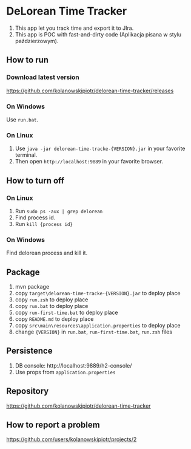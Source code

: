 # DeLorean Time Tracker
1. This app let you track time and export it to JIra.
2. This app is POC with fast-and-dirty code (Aplikacja pisana w stylu paździerzowym).

## How to run
### Download latest version
https://github.com/kolanowskipiotr/delorean-time-tracker/releases
### On Windows
Use `run.bat`.
### On Linux
1. Use `java -jar delorean-time-tracke-{VERSION}.jar` in your favorite terminal.
1. Then open `http://localhost:9889` in your favorite browser.

## How to turn off
### On Linux
1. Run `sudo ps -aux | grep delorean`
1. Find process id.
1. Run `kill {process id}`
### On Windows
Find delorean process and kill it.

## Package
1. mvn package
1. copy `target\delorean-time-tracke-{VERSION}.jar` to deploy place
1. copy `run.zsh` to deploy place
1. copy `run.bat` to deploy place
1. copy `run-first-time.bat` to deploy place
1. copy `README.md` to deploy place
1. copy `src\main\resources\application.properties` to deploy place
1. change `{VERSION}` in `run.bat`, `run-first-time.bat`, `run.zsh` files

## Persistence
1. DB console: http://localhost:9889/h2-console/
1. Use props from `application.properties`

## Repository
https://github.com/kolanowskipiotr/delorean-time-tracker

## How to report a problem
https://github.com/users/kolanowskipiotr/projects/2
